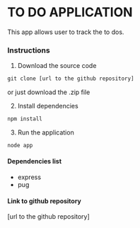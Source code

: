 # TO DO APPLICATION

This app allows user to track the to dos.

### Instructions
1. Download the source code

```js
git clone [url to the github repository]
```
or just download the .zip file

2. Install dependencies
```js
npm install
```

3. Run the application
```js
node app
```

#### Dependencies list
- express
- pug

#### Link to github repository
[url to the github repository]
